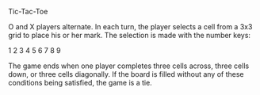 Tic-Tac-Toe

O and X players alternate. In each turn, the player selects a cell from a 3x3 grid to place his or her mark. The selection is made with the number keys:

1 2 3
4 5 6
7 8 9

The game ends when one player completes three cells across, three cells down, or three cells diagonally. If the board is filled without any of these conditions being satisfied, the game is a tie.